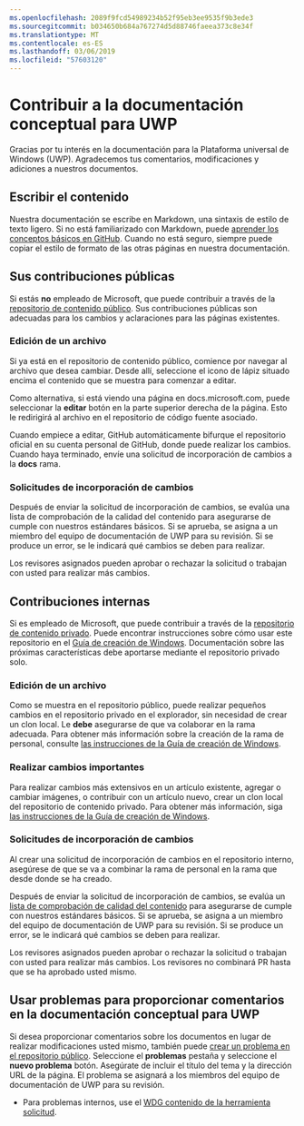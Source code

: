 ```yaml
---
ms.openlocfilehash: 2089f9fcd54989234b52f95eb3ee9535f9b3ede3
ms.sourcegitcommit: b034650b684a767274d5d88746faeea373c8e34f
ms.translationtype: MT
ms.contentlocale: es-ES
ms.lasthandoff: 03/06/2019
ms.locfileid: "57603120"
---
```

# <a name="contributing-to-uwp-conceptual-documentation"></a>Contribuir a la documentación conceptual para UWP

Gracias por tu interés en la documentación para la Plataforma universal de Windows (UWP). Agradecemos tus comentarios, modificaciones y adiciones a nuestros documentos.

## <a name="writing-content"></a>Escribir el contenido

Nuestra documentación se escribe en Markdown, una sintaxis de estilo de texto ligero. Si no está familiarizado con Markdown, puede [aprender los conceptos básicos en GitHub](https://guides.github.com/features/mastering-markdown/). Cuando no está seguro, siempre puede copiar el estilo de formato de las otras páginas en nuestra documentación.

## <a name="public-contributions"></a>Sus contribuciones públicas

Si estás **no** empleado de Microsoft, que puede contribuir a través de la [repositorio de contenido público](https://github.com/MicrosoftDocs/windows-uwp). Sus contribuciones públicas son adecuadas para los cambios y aclaraciones para las páginas existentes.

### <a name="editing-a-file"></a>Edición de un archivo

Si ya está en el repositorio de contenido público, comience por navegar al archivo que desea cambiar. Desde allí, seleccione el icono de lápiz situado encima el contenido que se muestra para comenzar a editar.

Como alternativa, si está viendo una página en docs.microsoft.com, puede seleccionar la **editar** botón en la parte superior derecha de la página. Esto le redirigirá al archivo en el repositorio de código fuente asociado.

Cuando empiece a editar, GitHub automáticamente bifurque el repositorio oficial en su cuenta personal de GitHub, donde puede realizar los cambios. Cuando haya terminado, envíe una solicitud de incorporación de cambios a la **docs** rama.

### <a name="pull-requests"></a>Solicitudes de incorporación de cambios

Después de enviar la solicitud de incorporación de cambios, se evalúa una lista de comprobación de la calidad del contenido para asegurarse de cumple con nuestros estándares básicos. Si se aprueba, se asigna a un miembro del equipo de documentación de UWP para su revisión. Si se produce un error, se le indicará qué cambios se deben para realizar.

Los revisores asignados pueden aprobar o rechazar la solicitud o trabajan con usted para realizar más cambios.

## <a name="internal-contributions"></a>Contribuciones internas

Si es empleado de Microsoft, que puede contribuir a través de la [repositorio de contenido privado](https://cpubwin.visualstudio.com/_git/windows-uwp). Puede encontrar instrucciones sobre cómo usar este repositorio en el [Guía de creación de Windows](https://review.docs.microsoft.com/windows-authoring-guide/uwp/?branch=master). Documentación sobre las próximas características debe aportarse mediante el repositorio privado solo.

### <a name="editing-a-file"></a>Edición de un archivo

Como se muestra en el repositorio público, puede realizar pequeños cambios en el repositorio privado en el explorador, sin necesidad de crear un clon local. Le **debe** asegurarse de que va colaborar en la rama adecuada. Para obtener más información sobre la creación de la rama de personal, consulte [las instrucciones de la Guía de creación de Windows](https://review.docs.microsoft.com/windows-authoring-guide/uwp/conceptual/branches?branch=master).

### <a name="making-substantial-changes"></a>Realizar cambios importantes

Para realizar cambios más extensivos en un artículo existente, agregar o cambiar imágenes, o contribuir con un artículo nuevo, crear un clon local del repositorio de contenido privado. Para obtener más información, siga [las instrucciones de la Guía de creación de Windows](https://review.docs.microsoft.com/windows-authoring-guide/uwp/conceptual/).

### <a name="pull-requests"></a>Solicitudes de incorporación de cambios

Al crear una solicitud de incorporación de cambios en el repositorio interno, asegúrese de que se va a combinar la rama de personal en la rama que desde donde se ha creado.

Después de enviar la solicitud de incorporación de cambios, se evalúa un [lista de comprobación de calidad del contenido](https://review.docs.microsoft.com/windows-authoring-guide/managing-contributions/editorial-checklist?branch=master) para asegurarse de cumple con nuestros estándares básicos. Si se aprueba, se asigna a un miembro del equipo de documentación de UWP para su revisión. Si se produce un error, se le indicará qué cambios se deben para realizar.

Los revisores asignados pueden aprobar o rechazar la solicitud o trabajan con usted para realizar más cambios. Los revisores no combinará PR hasta que se ha aprobado usted mismo.

## <a name="using-issues-to-provide-feedback-on-uwp-conceptual-documentation"></a>Usar problemas para proporcionar comentarios en la documentación conceptual para UWP

Si desea proporcionar comentarios sobre los documentos en lugar de realizar modificaciones usted mismo, también puede [crear un problema en el repositorio público](https://github.com/MicrosoftDocs/windows-uwp/issues). Seleccione el **problemas** pestaña y seleccione el **nuevo problema** botón. Asegúrate de incluir el título del tema y la dirección URL de la página. El problema se asignará a los miembros del equipo de documentación de UWP para su revisión.

* Para problemas internos, use el [WDG contenido de la herramienta solicitud](https://aka.ms/pubrequest).
